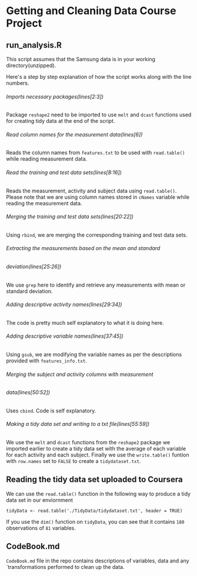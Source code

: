 # Getting and Cleaning Data Course Project

## run_analysis.R

This script assumes that the Samsung data is in your working
directory(unzipped).

Here's a step by step explanation of how the script works along with the line
numbers.

###### Imports necessary packages(lines[2:3])

Package `reshape2` need to be imported to use `melt` and `dcast`
functions used for creating tidy data at the end of the script.

###### Read column names for the measurement data(lines[6])

Reads the column names from `features.txt` to be used with `read.table()` while
reading measurement data.

###### Read the training and test data sets(lines[8:16])

Reads the measurement, activity and subject data using `read.table()`. Please
note that we are using column names stored in `cNames` variable while reading
the measurement data.

###### Merging the training and test data sets(lines[20:22])

Using `rbind`, we are merging the corresponding training and test data sets.

###### Extracting the measurements based on the mean and standard
###### deviation(lines[25:26])

We use `grep` here to identify and retrieve any measurements with mean or
standard deviation.

###### Adding descriptive activity names(lines[29:34])

The code is pretty much self explanatory to what it is doing here.

###### Adding descriptive variable names(lines[37:45])

Using `gsub`, we are modifying the variable names as per the descriptions
provided with `features_info.txt`.

###### Merging the subject and activity columns with measurement
###### data(lines[50:52])

Uses `cbind`. Code is self explanatory.

###### Making a tidy data set and writing to a txt file(lines[55:59])

We use the `melt` and `dcast` functions from the `reshape2` package we imported
earlier to create a tidy data set with the average of each variable for each
activity and each subject. Finally we use the `write.table()` funtion with
`row.names` set to `FALSE` to create a `tidydataset.txt`.

## Reading the tidy data set uploaded to Coursera

We can use the `read.table()` function in the following way to produce a tidy
data set in our enviornment

`tidyData <- read.table('./TidyData/tidydataset.txt', header = TRUE)`

If you use the `dim()` function on `tidyData`, you can see that it contains
`180` observations of `81` variables.


## CodeBook.md

`CodeBook.md` file in the repo contains descriptions of variables, data and any
`transformations performed to clean up the data.
